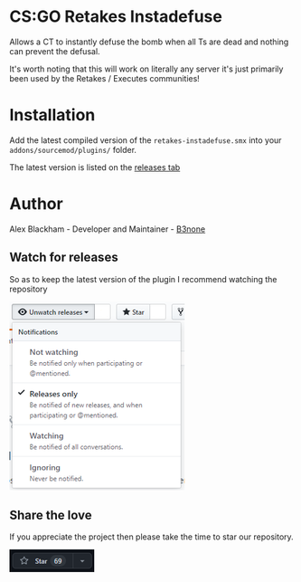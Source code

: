 # CS:GO Retakes Instadefuse
Allows a CT to instantly defuse the bomb when all Ts are dead and nothing can prevent the defusal.

It's worth noting that this will work on literally any server it's just primarily been used by the Retakes / Executes communities!

# Installation
Add the latest compiled version of the `retakes-instadefuse.smx` into your `addons/sourcemod/plugins/` folder.

The latest version is listed on the [releases tab](https://github.com/b3none/csgo-retakes-instadefuse/releases)

# Author
Alex Blackham - Developer and Maintainer - [B3none](https://b3none.co.uk/)

## Watch for releases

So as to keep the latest version of the plugin I recommend watching the repository

![Watch releases](https://github.com/b3none/gdprconsent/raw/development/.github/README_ASSETS/watch_releases.png)

## Share the love

If you appreciate the project then please take the time to star our repository.

![Star us](https://github.com/b3none/gdprconsent/raw/development/.github/README_ASSETS/star_us.png)
